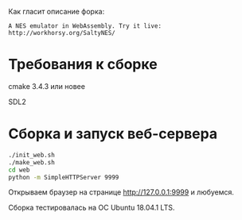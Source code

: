Как гласит описание форка:
```
A NES emulator in WebAssembly. Try it live:  http://workhorsy.org/SaltyNES/
```

# Требования к сборке
cmake 3.4.3 или новее

SDL2

# Сборка и запуск веб-сервера
```bash
./init_web.sh
./make_web.sh
cd web
python -m SimpleHTTPServer 9999
```

Открываем браузер на странице http://127.0.0.1:9999 и любуемся.

Сборка тестировалась на ОС Ubuntu 18.04.1 LTS.
